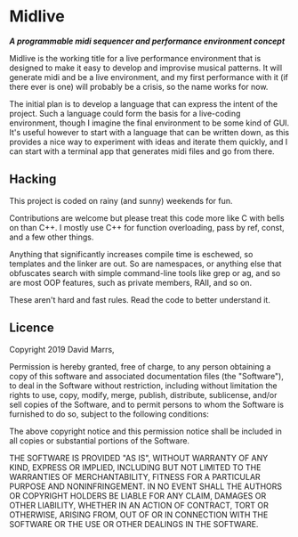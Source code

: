 Midlive
=======

***A programmable midi sequencer and performance environment concept***

Midlive is the working title for a live performance environment that is
designed to make it easy to develop and improvise musical patterns.  It
will generate midi and be a live environment, and my first performance
with it (if there ever is one) will probably be a crisis, so the name
works for now.

The initial plan is to develop a language that can express the intent of
the project. Such a language could form the basis for a live-coding
environment, though I imagine the final environment to be some kind of
GUI.  It's useful however to start with a language that can be written
down, as this provides a nice way to experiment with ideas and iterate
them quickly, and I can start with a terminal app that generates midi
files and go from there.

Hacking
-------

This project is coded on rainy (and sunny) weekends for fun.

Contributions are welcome but please treat this code more like C with
bells on than C++.  I mostly use C++ for function overloading, pass by
ref, const, and a few other things.

Anything that significantly increases compile time is eschewed, so
templates and the linker are out. So are namespaces, or anything else
that obfuscates search with simple command-line tools like grep or ag,
and so are most OOP features, such as private members, RAII, and so on.

These aren't hard and fast rules.  Read the code to better understand
it.

Licence
-------

Copyright 2019 David Marrs,

Permission is hereby granted, free of charge, to any person obtaining a
copy of this software and associated documentation files (the
"Software"), to deal in the Software without restriction, including
without limitation the rights to use, copy, modify, merge, publish,
distribute, sublicense, and/or sell copies of the Software, and to
permit persons to whom the Software is furnished to do so, subject to
the following conditions:

The above copyright notice and this permission notice shall be included
in all copies or substantial portions of the Software.

THE SOFTWARE IS PROVIDED "AS IS", WITHOUT WARRANTY OF ANY KIND, EXPRESS
OR IMPLIED, INCLUDING BUT NOT LIMITED TO THE WARRANTIES OF
MERCHANTABILITY, FITNESS FOR A PARTICULAR PURPOSE AND NONINFRINGEMENT.
IN NO EVENT SHALL THE AUTHORS OR COPYRIGHT HOLDERS BE LIABLE FOR ANY
CLAIM, DAMAGES OR OTHER LIABILITY, WHETHER IN AN ACTION OF CONTRACT,
TORT OR OTHERWISE, ARISING FROM, OUT OF OR IN CONNECTION WITH THE
SOFTWARE OR THE USE OR OTHER DEALINGS IN THE SOFTWARE.
